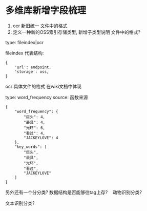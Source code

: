 # 多维库新增字段梳理

1. ocr 新旧统一 文件中的格式
2. 定义一种新的OSS索引存储类型, 新增子类型说明 文件中的格式?

type: fileindex|ocr

fileindex 代表结构:
```
{
    'url': endpoint,
    'storage': oss,
}
```

ocr:具体文件的格式
在wiki文档中体现




type: word_frequency
source: 函数来源
```
{
    "word_frequency": {
        "巨头": 4,
        "最具": 4,
        "光环": 6,
        "看过": 4,
        "JACKEYLOVE": 4
    },
    "key_words": [
        "巨头",
        "最具",
        "光环",
        "看过",
        "JACKEYLOVE"
    ]
}
```

另外还有一个分分类? 数据结构是否能够往tag上存?
  
动物识别分类?

文本识别分类?
